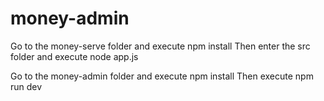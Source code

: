 # money-admin
Go to the money-serve folder and execute npm install
Then enter the src folder and execute node app.js

Go to the money-admin folder and execute npm install
Then execute npm run dev
